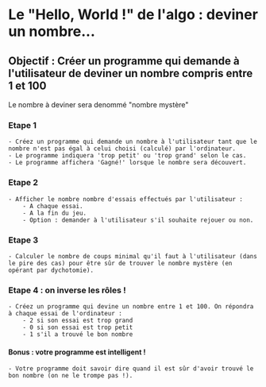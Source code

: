 # Le "Hello, World !" de l'algo : deviner un nombre...

## Objectif : Créer un programme qui demande à l'utilisateur de deviner un nombre compris entre 1 et 100

Le nombre à deviner sera denommé "nombre mystère"

### Etape 1

    - Créez un programme qui demande un nombre à l'utilisateur tant que le nombre n'est pas égal à celui choisi (calculé) par l'ordinateur.
    - Le programme indiquera 'trop petit' ou 'trop grand' selon le cas.
    - Le programme affichera 'Gagné!' lorsque le nombre sera découvert.

### Etape 2

    - Afficher le nombre nombre d'essais effectués par l'utilisateur :
        - A chaque essai.
        - A la fin du jeu.
        - Option : demander à l'utilisateur s'il souhaite rejouer ou non.

### Etape 3

    - Calculer le nombre de coups minimal qu'il faut à l'utilisateur (dans le pire des cas) pour être sûr de trouver le nombre mystère (en opérant par dychotomie).

### Etape 4 : on inverse les rôles !

    - Créez un programme qui devine un nombre entre 1 et 100. On répondra à chaque essai de l'ordinateur :
        - 2 si son essai est trop grand
        - 0 si son essai est trop petit
        - 1 s'il a trouvé le bon nombre

#### Bonus : votre programme est intelligent !

    - Votre programme doit savoir dire quand il est sûr d'avoir trouvé le bon nombre (on ne le trompe pas !).